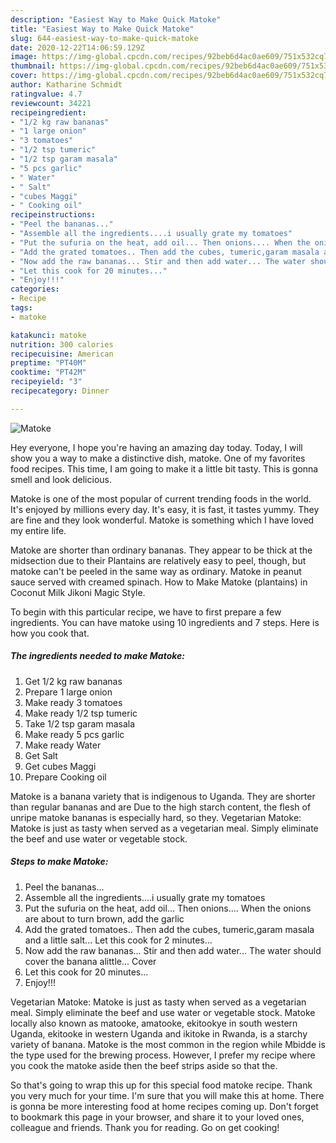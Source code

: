 ```yaml
---
description: "Easiest Way to Make Quick Matoke"
title: "Easiest Way to Make Quick Matoke"
slug: 644-easiest-way-to-make-quick-matoke
date: 2020-12-22T14:06:59.129Z
image: https://img-global.cpcdn.com/recipes/92beb6d4ac0ae609/751x532cq70/matoke-recipe-main-photo.jpg
thumbnail: https://img-global.cpcdn.com/recipes/92beb6d4ac0ae609/751x532cq70/matoke-recipe-main-photo.jpg
cover: https://img-global.cpcdn.com/recipes/92beb6d4ac0ae609/751x532cq70/matoke-recipe-main-photo.jpg
author: Katharine Schmidt
ratingvalue: 4.7
reviewcount: 34221
recipeingredient:
- "1/2 kg raw bananas"
- "1 large onion"
- "3 tomatoes"
- "1/2 tsp tumeric"
- "1/2 tsp garam masala"
- "5 pcs garlic"
- " Water"
- " Salt"
- "cubes Maggi"
- " Cooking oil"
recipeinstructions:
- "Peel the bananas..."
- "Assemble all the ingredients....i usually grate my tomatoes"
- "Put the sufuria on the heat, add oil... Then onions.... When the onions are about to turn brown, add the garlic"
- "Add the grated tomatoes.. Then add the cubes, tumeric,garam masala and a little salt... Let this cook for 2 minutes..."
- "Now add the raw bananas... Stir and then add water... The water should cover the banana alittle... Cover"
- "Let this cook for 20 minutes..."
- "Enjoy!!!"
categories:
- Recipe
tags:
- matoke

katakunci: matoke 
nutrition: 300 calories
recipecuisine: American
preptime: "PT40M"
cooktime: "PT42M"
recipeyield: "3"
recipecategory: Dinner

---
```



![Matoke](https://img-global.cpcdn.com/recipes/92beb6d4ac0ae609/751x532cq70/matoke-recipe-main-photo.jpg)

Hey everyone, I hope you're having an amazing day today. Today, I will show you a way to make a distinctive dish, matoke. One of my favorites food recipes. This time, I am going to make it a little bit tasty. This is gonna smell and look delicious.

Matoke is one of the most popular of current trending foods in the world. It's enjoyed by millions every day. It's easy, it is fast, it tastes yummy. They are fine and they look wonderful. Matoke is something which I have loved my entire life.

Matoke are shorter than ordinary bananas. They appear to be thick at the midsection due to their Plantains are relatively easy to peel, though, but matoke can&#39;t be peeled in the same way as ordinary. Matoke in peanut sauce served with creamed spinach. How to Make Matoke (plantains) in Coconut Milk Jikoni Magic Style.


To begin with this particular recipe, we have to first prepare a few ingredients. You can have matoke using 10 ingredients and 7 steps. Here is how you cook that.

<!--inarticleads1-->

##### The ingredients needed to make Matoke:

1. Get 1/2 kg raw bananas
1. Prepare 1 large onion
1. Make ready 3 tomatoes
1. Make ready 1/2 tsp tumeric
1. Take 1/2 tsp garam masala
1. Make ready 5 pcs garlic
1. Make ready  Water
1. Get  Salt
1. Get cubes Maggi
1. Prepare  Cooking oil


Matoke is a banana variety that is indigenous to Uganda. They are shorter than regular bananas and are Due to the high starch content, the flesh of unripe matoke bananas is especially hard, so they. Vegetarian Matoke: Matoke is just as tasty when served as a vegetarian meal. Simply eliminate the beef and use water or vegetable stock. 

<!--inarticleads2-->

##### Steps to make Matoke:

1. Peel the bananas...
1. Assemble all the ingredients....i usually grate my tomatoes
1. Put the sufuria on the heat, add oil... Then onions.... When the onions are about to turn brown, add the garlic
1. Add the grated tomatoes.. Then add the cubes, tumeric,garam masala and a little salt... Let this cook for 2 minutes...
1. Now add the raw bananas... Stir and then add water... The water should cover the banana alittle... Cover
1. Let this cook for 20 minutes...
1. Enjoy!!!


Vegetarian Matoke: Matoke is just as tasty when served as a vegetarian meal. Simply eliminate the beef and use water or vegetable stock. Matoke locally also known as matooke, amatooke, ekitookye in south western Uganda, ekitooke in western Uganda and ikitoke in Rwanda, is a starchy variety of banana. Matoke is the most common in the region while Mbidde is the type used for the brewing process. However, I prefer my recipe where you cook the matoke aside then the beef strips aside so that the. 

So that's going to wrap this up for this special food matoke recipe. Thank you very much for your time. I'm sure that you will make this at home. There is gonna be more interesting food at home recipes coming up. Don't forget to bookmark this page in your browser, and share it to your loved ones, colleague and friends. Thank you for reading. Go on get cooking!
